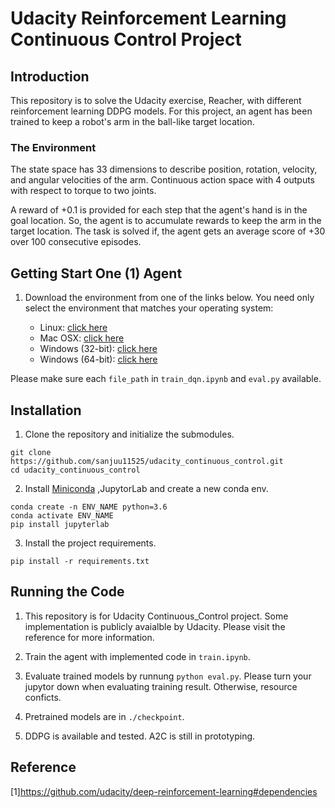 
# Udacity Reinforcement Learning Continuous Control Project

## Introduction
This repository is to solve the Udacity exercise, Reacher, with different reinforcement learning DDPG models. For this project, an agent has been trained to keep a robot's arm in the ball-like target location.

### The Environment
The state space has 33 dimensions to describe position, rotation, velocity, and angular velocities of the arm. Continuous action space with 4 outputs with respect to torque to two joints.

A reward of +0.1 is provided for each step that the agent's hand is in the goal location. So, the agent is to accumulate rewards to keep the arm in the target location. The task is solved if, the agent gets an average score of +30 over 100 consecutive episodes.

## Getting Start **One (1) Agent**

1. Download the environment from one of the links below.  You need only select the environment that matches your operating system: 


    - Linux: [click here](https://s3-us-west-1.amazonaws.com/udacity-drlnd/P2/Reacher/one_agent/Reacher_Linux.zip)
    - Mac OSX: [click here](https://s3-us-west-1.amazonaws.com/udacity-drlnd/P2/Reacher/one_agent/Reacher.app.zip)
    - Windows (32-bit): [click here](https://s3-us-west-1.amazonaws.com/udacity-drlnd/P2/Reacher/one_agent/Reacher_Windows_x86.zip)
    - Windows (64-bit): [click here](https://s3-us-west-1.amazonaws.com/udacity-drlnd/P2/Reacher/one_agent/Reacher_Windows_x86_64.zip)


Please make sure each ```file_path``` in ```train_dqn.ipynb``` and ```eval.py``` available.

## Installation

1. Clone the repository and initialize the submodules.

```
git clone https://github.com/sanjuu11525/udacity_continuous_control.git
cd udacity_continuous_control 
```

2. Install [Miniconda](https://docs.conda.io/en/latest/miniconda.html) ,JupytorLab and  create a new conda env.

```
conda create -n ENV_NAME python=3.6
conda activate ENV_NAME
pip install jupyterlab
```

3. Install the project requirements.

```
pip install -r requirements.txt
```
## Running the Code

1. This repository is for Udacity Continuous_Control project. Some implementation is publicly avaialble by Udacity. Please visit the reference for more information.

2. Train the agent with implemented code in ```train.ipynb```.

3. Evaluate trained models by runnung ```python eval.py```. Please turn your jupytor down when evaluating training result. Otherwise, resource conficts.

4. Pretrained models are in ```./checkpoint```.

5. DDPG is available and tested. A2C is still in prototyping.


## Reference

[1]https://github.com/udacity/deep-reinforcement-learning#dependencies
